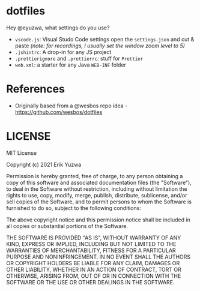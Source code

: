# dotfiles
Hey @eyuzwa, what settings do you use?

- `vscode.js`: Visual Studo Code settings open the `settings.json` and cut & paste
_(note: for recordings, I usually set the window zoom level to 5)_
- `.jshintrc`: A drop-in for any JS project
- `.prettierignore` and `.prettierrc`: stuff for `Prettier`
- `web.xml`: a starter for any Java `WEB-INF` folder

# References

- Originally based from a @wesbos repo idea - https://github.com/wesbos/dotfiles

# LICENSE

MIT License

Copyright (c) 2021 Erik Yuzwa

Permission is hereby granted, free of charge, to any person obtaining a copy
of this software and associated documentation files (the "Software"), to deal
in the Software without restriction, including without limitation the rights
to use, copy, modify, merge, publish, distribute, sublicense, and/or sell
copies of the Software, and to permit persons to whom the Software is
furnished to do so, subject to the following conditions:

The above copyright notice and this permission notice shall be included in all
copies or substantial portions of the Software.

THE SOFTWARE IS PROVIDED "AS IS", WITHOUT WARRANTY OF ANY KIND, EXPRESS OR
IMPLIED, INCLUDING BUT NOT LIMITED TO THE WARRANTIES OF MERCHANTABILITY,
FITNESS FOR A PARTICULAR PURPOSE AND NONINFRINGEMENT. IN NO EVENT SHALL THE
AUTHORS OR COPYRIGHT HOLDERS BE LIABLE FOR ANY CLAIM, DAMAGES OR OTHER
LIABILITY, WHETHER IN AN ACTION OF CONTRACT, TORT OR OTHERWISE, ARISING FROM,
OUT OF OR IN CONNECTION WITH THE SOFTWARE OR THE USE OR OTHER DEALINGS IN THE
SOFTWARE.


